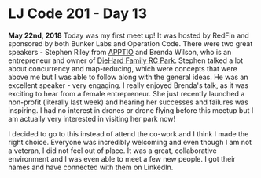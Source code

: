 # LJ Code 201 - Day 13

**May 22nd, 2018**
Today was my first meet up! It was hosted by RedFin and sponsored by both Bunker Labs and Operation Code. There were two great speakers - Stephen Riley from [APPTIO](https://www.apptio.com/) and Brenda Wilson, who is an entrepreneur and owner of [DieHard Family RC Park](http://www.diehardrc.com/). Stephen talked a lot about concurrency and map-reducing, which were concepts that were above me but I was able to follow along with the general ideas. He was an excellent speaker - very engaging. I really enjoyed Brenda's talk, as it was exciting to hear from a female entrepreneur. She just recently launched a non-profit (literally last week) and hearing her successes and failures was inspiring. I had no interest in drones or drone flying before this meetup but I am actually very interested in visiting her park now! 

I decided to go to this instead of attend the co-work and I think I made the right choice. Everyone was incredibly welcoming and even though I am not a veteran, I did not feel out of place. It was a great, collaborative environment and I was even able to meet a few new people. I got their names and have connected with them on LinkedIn. 